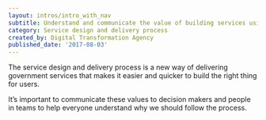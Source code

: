```yaml
---
layout: intros/intro_with_nav
subtitle: Understand and communicate the value of building services using the process.
category: Service design and delivery process
created_by: Digital Transformation Agency
published_date: '2017-08-03'
---
```


The service design and delivery process is a new way of delivering government services that makes it easier and quicker to build the right thing for users.

It’s important to communicate these values to decision makers and people in teams to help everyone understand why we should follow the process.
